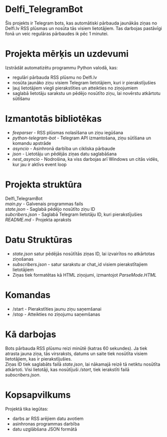 # Delfi_TelegramBot
Šis projekts ir Telegram bots, kas automātiski pārbauda jaunākās ziņas no Delfi.lv RSS plūsmas un nosūta tās visiem lietotājiem. Tas darbojas pastāvīgi fonā un veic regulāras pārbaudes ik pēc 1 minutei.
# Projekta mērķis un uzdevumi
Izstrādāt automatizētu programmu Python valodā, kas:
- regulāri pārbauda RSS plūsmu no Delfi.lv
- nosūta jaunāko ziņu visiem Telegram lietotājiem, kuri ir pierakstījušies
- ļauj lietotājiem viegli pierakstīties un atteikties no ziņojumiem
- saglabā lietotāju sarakstu un pēdējo nosūtīto ziņu, lai novērstu atkārtotu sūtīšanu
# Izmantotās bibliotēkas
- _feeparser_ - RSS plūsmas nolasīšana un ziņu iegūšana
- _python-telegram-bot_ - Telegram API izmantošana, ziņu sūtīšana un komandu apstrāde
- _asyncio_ - Asinhronā darbība un cikliska pārbaude
- _json_ - Lietotāju un pēdējās ziņas datu saglabāšana
- _nest_asyncio_ - Nodrošina, ka viss darbojas arī Windows un citās vidēs, kur jau ir aktīvs event loop
# Projekta struktūra
Delfi_TelegramBot <br>
_main.py_ - Galvenais programmas fails <br>
_state.json_ - Saglabā pēdējo nosūtīto ziņu ID <br>
_subcribers.json_ - Saglabā Telegram lietotāju ID, kuri pierakstījušies <br>
_README.md_ - Projekta apraksts
# Datu Struktūras
- _state.json_ satur pēdējās nosūtītās ziņas ID, lai izvairītos no atkārtotas ziņošanas
- _subscribers.json_ - satur sarakstu ar chat_id visiem pierakstītajiem lietotājiem
- Ziņas tiek formatētas kā HTML ziņojumi, izmantojot _ParseMode.HTML_
# Komandas
- /start - Pierakstīties jaunu ziņu saņemšanai
- /stop - Atteikties no ziņojumu saņemšanas
# Kā darbojas
Bots pārbauda RSS plūsmu reizi minūtē (katras 60 sekundes). Ja tiek atrasta jauna ziņa, tās virsraksts, datums un saite tiek nosūtīta visiem lietotājiem, kas ir pierakstījušies. <br>
Ziņas ID tiek saglabāts failā _state.json_, lai nākamajā reizē tā netiktu nosūtīta atkārtoti. Visi lietotāji, kas nosūtījuši _/start_, tiek ierakstīti failā _subscribers.json_.
# Kopsapvilkums
Projektā tika iegūtas:
- darbs ar RSS arējiem datu avotiem
- asinhronas programmas darbība
- datu uzglābšana JSON formātā
